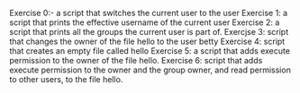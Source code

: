 Exercise 0:- a script that switches the current user to the user
Exercise 1: a script that prints the effective username of the current user
Exercise 2: a script that prints all the groups the current user is part of.
Exercjse 3: script that changes the owner of the file hello to the user betty
Exercise 4: script that creates an empty file called hello
Exercise 5: a script that adds execute permission to the owner of the file hello.
Exercise 6: script that adds execute permission to the owner and the group owner, and read permission to other users, to the file hello.
